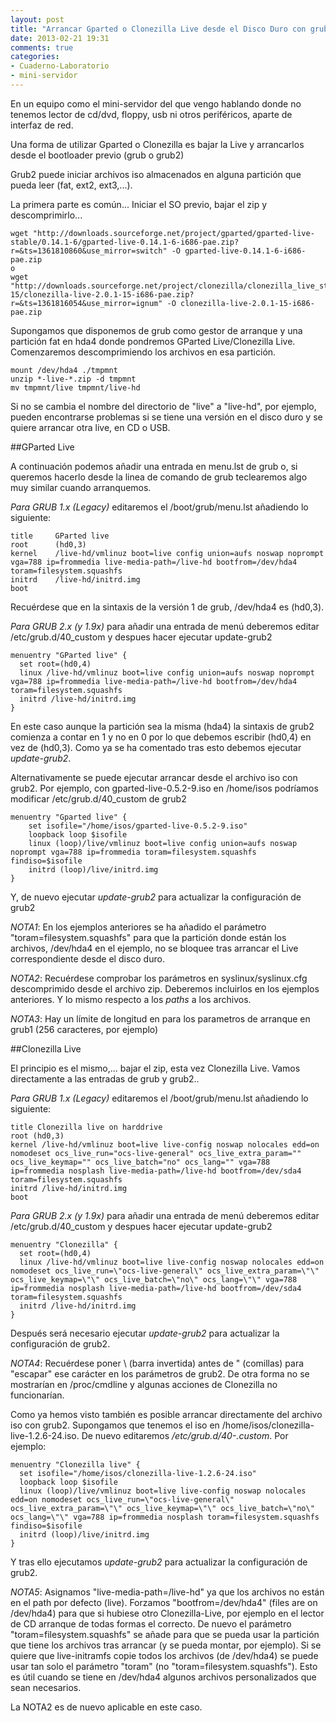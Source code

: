 ```yaml
---
layout: post
title: "Arrancar Gparted o Clonezilla Live desde el Disco Duro con grub o grub2"
date: 2013-02-21 19:31
comments: true
categories: 
- Cuaderno-Laboratorio
- mini-servidor
---
```


En un equipo como el mini-servidor del que vengo hablando donde no tenemos lector de cd/dvd, floppy, usb ni otros periféricos, aparte de interfaz de red.

Una forma de utilizar Gparted o Clonezilla es bajar la Live y arrancarlos desde el bootloader previo (grub o grub2)

Grub2 puede iniciar archivos iso almacenados en alguna partición que pueda leer (fat, ext2, ext3,...).

La primera parte es común... Iniciar el SO previo, bajar el zip y descomprimirlo...

	wget "http://downloads.sourceforge.net/project/gparted/gparted-live-stable/0.14.1-6/gparted-live-0.14.1-6-i686-pae.zip?r=&ts=1361810860&use_mirror=switch" -O gparted-live-0.14.1-6-i686-pae.zip
	o 
	wget "http://downloads.sourceforge.net/project/clonezilla/clonezilla_live_stable/2.0.1-15/clonezilla-live-2.0.1-15-i686-pae.zip?r=&ts=1361816054&use_mirror=ignum" -O clonezilla-live-2.0.1-15-i686-pae.zip

Supongamos que disponemos de grub como gestor de arranque y una partición fat en hda4 donde pondremos GParted Live/Clonezilla Live. Comenzaremos descomprimiendo los archivos en esa partición.

	mount /dev/hda4 ./tmpmnt
	unzip *-live-*.zip -d tmpmnt
	mv tmpmnt/live tmpmnt/live-hd

Si no se cambia el nombre del directorio de "live" a "live-hd", por ejemplo, pueden encontrarse problemas si se tiene una versión en el disco duro y se quiere arrancar otra live, en CD o USB.

##GParted Live

A continuación podemos añadir una entrada en menu.lst de grub o, si queremos hacerlo desde la linea de comando de grub teclearemos algo muy similar cuando arranquemos.

*Para GRUB 1.x (Legacy)* editaremos el /boot/grub/menu.lst añadiendo lo siguiente:

	title     GParted live
	root      (hd0,3)
	kernel    /live-hd/vmlinuz boot=live config union=aufs noswap noprompt vga=788 ip=frommedia live-media-path=/live-hd bootfrom=/dev/hda4 toram=filesystem.squashfs
	initrd    /live-hd/initrd.img
	boot
                
Recuérdese que en la sintaxis de la versión 1 de grub, /dev/hda4 es (hd0,3).
        
*Para GRUB 2.x (y 1.9x)* para añadir una entrada de menú deberemos editar /etc/grub.d/40_custom y despues hacer ejecutar update-grub2

	menuentry "GParted live" {
	  set root=(hd0,4)
	  linux /live-hd/vmlinuz boot=live config union=aufs noswap noprompt vga=788 ip=frommedia live-media-path=/live-hd bootfrom=/dev/hda4 toram=filesystem.squashfs
	  initrd /live-hd/initrd.img
	}
                
En este caso aunque la partición sea la misma (hda4) la sintaxis de grub2 comienza a contar en 1 y no en 0 por lo que debemos escribir (hd0,4) en vez de (hd0,3). Como ya se ha comentado tras esto debemos ejecutar _update-grub2_.
 
 Alternativamente se puede ejecutar arrancar desde el archivo iso con grub2. Por ejemplo, con gparted-live-0.5.2-9.iso en /home/isos podríamos modificar /etc/grub.d/40_custom de grub2
 
	menuentry "Gparted live" {
		set isofile="/home/isos/gparted-live-0.5.2-9.iso"
		loopback loop $isofile
		linux (loop)/live/vmlinuz boot=live config union=aufs noswap noprompt vga=788 ip=frommedia toram=filesystem.squashfs findiso=$isofile
		initrd (loop)/live/initrd.img
	}

Y, de nuevo ejecutar _update-grub2_ para actualizar la configuración de grub2

*NOTA1*: En los ejemplos anteriores se ha añadido el parámetro "toram=filesystem.squashfs" para que la partición donde están los archivos, /dev/hda4 en el ejemplo, no se bloquee tras arrancar el Live correspondiente desde el disco duro.

*NOTA2*: Recuérdese comprobar los parámetros en syslinux/syslinux.cfg descomprimido desde el archivo zip. Deberemos incluirlos en los ejemplos anteriores. Y lo mismo respecto a los _paths_ a los archivos. 

*NOTA3*: Hay un límite de longitud en para los parametros de arranque en grub1 (256 caracteres, por ejemplo)
    
##Clonezilla Live

El principio es el mismo,... bajar el zip, esta vez Clonezilla Live. Vamos directamente a las entradas de grub y grub2..

*Para GRUB 1.x (Legacy)* editaremos el /boot/grub/menu.lst añadiendo lo siguiente:

    title Clonezilla live on harddrive
    root (hd0,3)
    kernel /live-hd/vmlinuz boot=live live-config noswap nolocales edd=on nomodeset ocs_live_run="ocs-live-general" ocs_live_extra_param="" ocs_live_keymap="" ocs_live_batch="no" ocs_lang="" vga=788 ip=frommedia nosplash live-media-path=/live-hd bootfrom=/dev/sda4 toram=filesystem.squashfs
    initrd /live-hd/initrd.img
    boot

*Para GRUB 2.x (y 1.9x)* para añadir una entrada de menú deberemos editar /etc/grub.d/40_custom y despues hacer ejecutar update-grub2

	menuentry "Clonezilla" {
	  set root=(hd0,4)
	  linux /live-hd/vmlinuz boot=live live-config noswap nolocales edd=on nomodeset ocs_live_run=\"ocs-live-general\" ocs_live_extra_param=\"\" ocs_live_keymap=\"\" ocs_live_batch=\"no\" ocs_lang=\"\" vga=788 ip=frommedia nosplash live-media-path=/live-hd bootfrom=/dev/sda4 toram=filesystem.squashfs
	  initrd /live-hd/initrd.img
    }

Después será necesario ejecutar _update-grub2_ para actualizar la configuración de grub2.

*NOTA4*: Recuérdese poner \ (barra invertida) antes de " (comillas) para "escapar" ese carácter en los parámetros de grub2. De otra forma no se mostrarían en /proc/cmdline y algunas acciones de Clonezilla no funcionarían.

Como ya hemos visto también es posible arrancar directamente del archivo iso con grub2. Supongamos que tenemos el iso en /home/isos/clonezilla-live-1.2.6-24.iso. De nuevo editaremos _/etc/grub.d/40-.custom_. Por ejemplo:

    menuentry "Clonezilla live" {
	  set isofile="/home/isos/clonezilla-live-1.2.6-24.iso"
	  loopback loop $isofile
	  linux (loop)/live/vmlinuz boot=live live-config noswap nolocales edd=on nomodeset ocs_live_run=\"ocs-live-general\" ocs_live_extra_param=\"\" ocs_live_keymap=\"\" ocs_live_batch=\"no\" ocs_lang=\"\" vga=788 ip=frommedia nosplash toram=filesystem.squashfs findiso=$isofile
	  initrd (loop)/live/initrd.img
    }

Y tras ello ejecutamos _update-grub2_ para actualizar la configuración de grub2.

*NOTA5*: Asignamos "live-media-path=/live-hd" ya que los archivos no están en el path por defecto (live). Forzamos "bootfrom=/dev/hda4" (files are on /dev/hda4) para que si hubiese otro Clonezilla-Live, por ejemplo en el lector de CD arranque de todas formas el correcto. De nuevo el parámetro "toram=filesystem.squashfs" se añade para que se pueda usar la partición que tiene los archivos tras arrancar (y se pueda montar, por ejemplo). Si se quiere que live-initramfs copie todos los archivos (de /dev/hda4) se puede usar tan solo el parámetro "toram" (no "toram=filesystem.squashfs"). Esto es útil cuando se tiene en /dev/hda4 algunos archivos personalizados que sean necesarios.

La NOTA2 es de nuevo aplicable en este caso.
